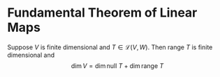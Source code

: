 # Fundamental Theorem of Linear Maps

Suppose $V$ is finite dimensional and $T \in \mathcal L(V, W)$. Then $\text{range }T$ is finite dimensional and
$$
\dim V = \dim \text{null }T + \dim \text{range }T
$$